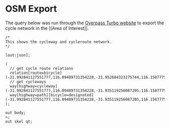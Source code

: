  # OSM Export 

The query below was run through the [Overpass Turbo website][1] to export the cycle network in the [[Area of Interest]].

```
/*
This shows the cycleway and cycleroute network.
*/

[out:json];

(
  // get cycle route relations
  relation[route=bicycle](-31.992841127551777,116.09489731354228,-31.952684323275744,116.15877755109821);
  // get cycleways
  way[highway=cycleway](-31.992841127551777,116.09489731354228,-31.935119256087205,116.15877755109821);
  way[highway=path][bicycle=designated](-31.992841127551777,116.09489731354228,-31.935119256087205,116.15877755109821);
);

out body;
>;
out skel qt;
```


[1]: http://overpass-turbo.eu